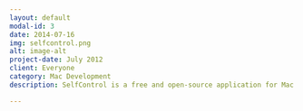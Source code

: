 ```yaml
---
layout: default
modal-id: 3
date: 2014-07-16
img: selfcontrol.png
alt: image-alt
project-date: July 2012
client: Everyone
category: Mac Development
description: SelfControl is a free and open-source application for Mac OS X that lets you block your own access to distracting websites, your mail servers, or anything else on the Internet. Just set a period of time to block for, add sites to your blacklist, and click "Start." Until that timer expires, you will be unable to access those sites--even if you restart your computer or delete the application.

---
```


